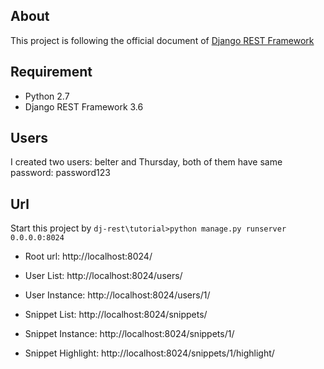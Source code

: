 ## About
This project is following the official document of [Django REST Framework](http://www.django-rest-framework.org/tutorial/1-serialization/)


## Requirement
- Python 2.7
- Django REST Framework 3.6


## Users
I created two users: belter and Thursday, both of them have same password: password123


## Url
Start this project by `dj-rest\tutorial>python manage.py runserver 0.0.0.0:8024`
- Root url: http://localhost:8024/

- User List: http://localhost:8024/users/
- User Instance: http://localhost:8024/users/1/

- Snippet List: http://localhost:8024/snippets/
- Snippet Instance: http://localhost:8024/snippets/1/
- Snippet Highlight: http://localhost:8024/snippets/1/highlight/

